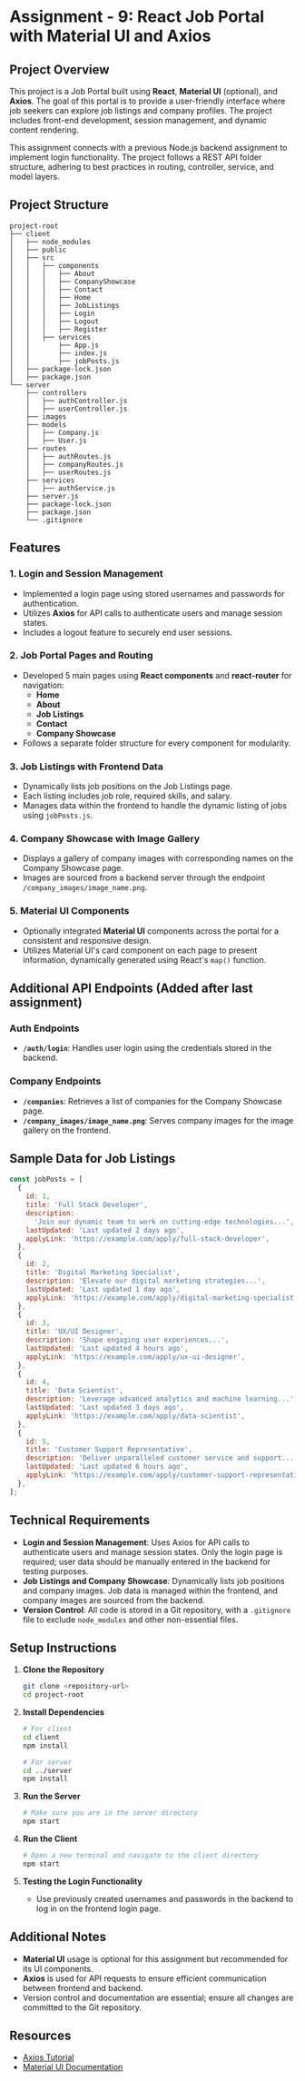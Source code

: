 # Assignment - 9: React Job Portal with Material UI and Axios

## Project Overview

This project is a Job Portal built using **React**, **Material UI** (optional), and **Axios**. The goal of this portal is to provide a user-friendly interface where job seekers can explore job listings and company profiles. The project includes front-end development, session management, and dynamic content rendering.

This assignment connects with a previous Node.js backend assignment to implement login functionality. The project follows a REST API folder structure, adhering to best practices in routing, controller, service, and model layers.

## Project Structure

```
project-root
├── client
│   ├── node_modules
│   ├── public
│   ├── src
│   │   ├── components
│   │   │   ├── About
│   │   │   ├── CompanyShowcase
│   │   │   ├── Contact
│   │   │   ├── Home
│   │   │   ├── JobListings
│   │   │   ├── Login
│   │   │   ├── Logout
│   │   │   ├── Register
│   │   ├── services
│   │       ├── App.js
│   │       ├── index.js
│   │       ├── jobPosts.js
│   ├── package-lock.json
│   ├── package.json
└── server
    ├── controllers
    │   ├── authController.js
    │   ├── userController.js
    ├── images
    ├── models
    │   ├── Company.js
    │   ├── User.js
    ├── routes
    │   ├── authRoutes.js
    │   ├── companyRoutes.js
    │   ├── userRoutes.js
    ├── services
    │   ├── authService.js
    ├── server.js
    ├── package-lock.json
    ├── package.json
    └── .gitignore
```

## Features

### 1. **Login and Session Management**

- Implemented a login page using stored usernames and passwords for authentication.
- Utilizes **Axios** for API calls to authenticate users and manage session states.
- Includes a logout feature to securely end user sessions.

### 2. **Job Portal Pages and Routing**

- Developed 5 main pages using **React components** and **react-router** for navigation:
  - **Home**
  - **About**
  - **Job Listings**
  - **Contact**
  - **Company Showcase**
- Follows a separate folder structure for every component for modularity.

### 3. **Job Listings with Frontend Data**

- Dynamically lists job positions on the Job Listings page.
- Each listing includes job role, required skills, and salary.
- Manages data within the frontend to handle the dynamic listing of jobs using `jobPosts.js`.

### 4. **Company Showcase with Image Gallery**

- Displays a gallery of company images with corresponding names on the Company Showcase page.
- Images are sourced from a backend server through the endpoint `/company_images/image_name.png`.

### 5. **Material UI Components**

- Optionally integrated **Material UI** components across the portal for a consistent and responsive design.
- Utilizes Material UI's card component on each page to present information, dynamically generated using React's `map()` function.

## Additional API Endpoints (Added after last assignment)

### Auth Endpoints

- **`/auth/login`**: Handles user login using the credentials stored in the backend.

### Company Endpoints

- **`/companies`**: Retrieves a list of companies for the Company Showcase page.
- **`/company_images/image_name.png`**: Serves company images for the image gallery on the frontend.

## Sample Data for Job Listings

```javascript
const jobPosts = [
  {
    id: 1,
    title: 'Full Stack Developer',
    description:
      'Join our dynamic team to work on cutting-edge technologies...',
    lastUpdated: 'Last updated 2 days ago',
    applyLink: 'https://example.com/apply/full-stack-developer',
  },
  {
    id: 2,
    title: 'Digital Marketing Specialist',
    description: 'Elevate our digital marketing strategies...',
    lastUpdated: 'Last updated 1 day ago',
    applyLink: 'https://example.com/apply/digital-marketing-specialist',
  },
  {
    id: 3,
    title: 'UX/UI Designer',
    description: 'Shape engaging user experiences...',
    lastUpdated: 'Last updated 4 hours ago',
    applyLink: 'https://example.com/apply/ux-ui-designer',
  },
  {
    id: 4,
    title: 'Data Scientist',
    description: 'Leverage advanced analytics and machine learning...',
    lastUpdated: 'Last updated 3 days ago',
    applyLink: 'https://example.com/apply/data-scientist',
  },
  {
    id: 5,
    title: 'Customer Support Representative',
    description: 'Deliver unparalleled customer service and support...',
    lastUpdated: 'Last updated 6 hours ago',
    applyLink: 'https://example.com/apply/customer-support-representative',
  },
];
```

## Technical Requirements

- **Login and Session Management**: Uses Axios for API calls to authenticate users and manage session states. Only the login page is required; user data should be manually entered in the backend for testing purposes.
- **Job Listings and Company Showcase**: Dynamically lists job positions and company images. Job data is managed within the frontend, and company images are sourced from the backend.
- **Version Control**: All code is stored in a Git repository, with a `.gitignore` file to exclude `node_modules` and other non-essential files.

## Setup Instructions

1. **Clone the Repository**

   ```bash
   git clone <repository-url>
   cd project-root
   ```

2. **Install Dependencies**

   ```bash
   # For client
   cd client
   npm install

   # For server
   cd ../server
   npm install
   ```

3. **Run the Server**

   ```bash
   # Make sure you are in the server directory
   npm start
   ```

4. **Run the Client**

   ```bash
   # Open a new terminal and navigate to the client directory
   npm start
   ```

5. **Testing the Login Functionality**
   - Use previously created usernames and passwords in the backend to log in on the frontend login page.

## Additional Notes

- **Material UI** usage is optional for this assignment but recommended for its UI components.
- **Axios** is used for API requests to ensure efficient communication between frontend and backend.
- Version control and documentation are essential; ensure all changes are committed to the Git repository.

## Resources

- [Axios Tutorial](https://www.youtube.com/watch?v=12l6lkW6JhE)
- [Material UI Documentation](https://mui.com/)
